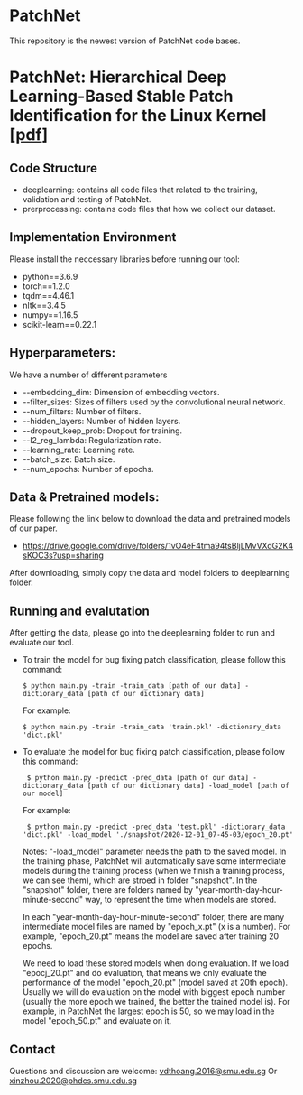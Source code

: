 # PatchNet
This repository is the newest version of PatchNet code bases.

# PatchNet: Hierarchical Deep Learning-Based Stable Patch Identification for the Linux Kernel [[pdf](https://arxiv.org/pdf/1911.03576.pdf)]

## Code Structure
 - deeplearning: contains all code files that related to the training, validation and testing of PatchNet.
 - prerprocessing:  contains code files that how we collect our dataset.

## Implementation Environment

Please install the neccessary libraries before running our tool:

- python==3.6.9
- torch==1.2.0
- tqdm==4.46.1
- nltk==3.4.5
- numpy==1.16.5
- scikit-learn==0.22.1

## Hyperparameters:
We have a number of different parameters

* --embedding_dim: Dimension of embedding vectors.
* --filter_sizes: Sizes of filters used by the convolutional neural network. 
* --num_filters: Number of filters. 
* --hidden_layers: Number of hidden layers. 
* --dropout_keep_prob: Dropout for training. 
* --l2_reg_lambda: Regularization rate. 
* --learning_rate: Learning rate. 
* --batch_size: Batch size. 
* --num_epochs: Number of epochs. 


## Data & Pretrained models:

Please following the link below to download the data and pretrained models of our paper. 

- https://drive.google.com/drive/folders/1vO4eF4tma94tsBljLMvVXdG2K4sKOC3s?usp=sharing

After downloading, simply copy the data and model folders to deeplearning folder.


## Running and evalutation

After getting the data, please go into the deeplearning folder to run and evaluate our tool.
      
- To train the model for bug fixing patch classification, please follow this command: 

      $ python main.py -train -train_data [path of our data] -dictionary_data [path of our dictionary data]
  For example:
       
      $ python main.py -train -train_data 'train.pkl' -dictionary_data 'dict.pkl'
     
- To evaluate the model for bug fixing patch classification, please follow this command:
      
       $ python main.py -predict -pred_data [path of our data] -dictionary_data [path of our dictionary data] -load_model [path of our model]
  For example:     
  
       $ python main.py -predict -pred_data 'test.pkl' -dictionary_data 'dict.pkl' -load_model './snapshot/2020-12-01_07-45-03/epoch_20.pt'
  Notes:
    "-load_model"  parameter needs the path to the saved model. In the training phase, PatchNet will automatically save some intermediate models during the training process (when we finish a training process, we can see them), which are stroed in folder "snapshot". In the "snapshot" folder, there are folders named by "year-month-day-hour-minute-second" way, to represent the time when models are stored.
    
     In each "year-month-day-hour-minute-second" folder, there are many intermediate model files are named by "epoch_x.pt" (x is a number). For example, "epoch_20.pt" means the model are saved after training 20 epochs.
     
     We need to load these stored models when doing evaluation. If we load "epocj_20.pt" and do evaluation, that means we only evaluate the performance of the model "epoch_20.pt" (model saved at 20th epoch). Usually we will do evaluation on the model with biggest epoch number (usually the more epoch we trained, the better the trained model is). For example, in PatchNet the largest epoch is 50, so we may load in the model "epoch_50.pt" and evaluate on it.
     

## Contact

Questions and discussion are welcome: vdthoang.2016@smu.edu.sg Or xinzhou.2020@phdcs.smu.edu.sg
